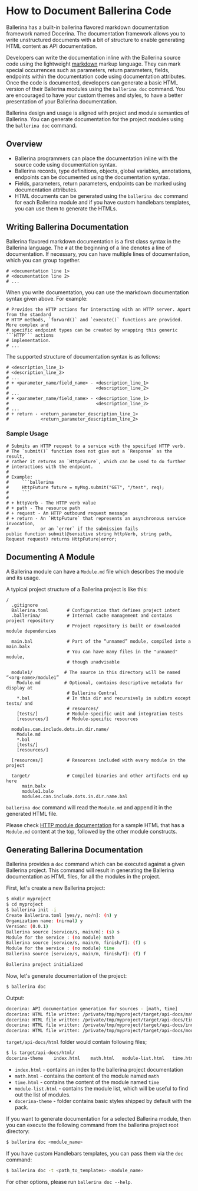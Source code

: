 # How to Document Ballerina Code

Ballerina has a built-in ballerina flavored markdown documentation framework named Docerina. The documentation framework allows you to write unstructured documents with a bit of structure to enable generating HTML content as API documentation.

Developers can write the documentation inline with the Ballerina source code using the lightweight [markdown](https://daringfireball.net/projects/markdown/syntax) markup language. They can mark special occurrences such as parameters, return parameters, fields, endpoints within the documentation code using documentation attributes. Once the code is documented, developers can generate a basic HTML version of their Ballerina modules using the `ballerina doc` command. You are encouraged to have your custom themes and styles, to have a better presentation of your Ballerina documentation. 

Ballerina design and usage is aligned with project and module semantics of Ballerina. You can generate documentation for the project modules using the `ballerina doc` command.


## Overview

* Ballerina programmers can place the documentation inline with the source code using documentation syntax.
* Ballerina records, type definitions, objects, global variables, annotations, endpoints can be documented using the documentation syntax.
* Fields, parameters, return parameters, endpoints can be marked using documentation attributes.
* HTML documents can be generated using the `ballerina doc` command for each Ballerina module and if you have custom handlebars templates, you can use them to generate the HTMLs.

## Writing Ballerina Documentation

Ballerina flavored markdown documentation is a first class syntax in the Ballerina language. The `#` at the beginning of a line denotes a line of documentation. If necessary, you can have multiple lines of documentation, which you can group together.

```
# <documentation line 1>
# <documentation line 2>
# ...
```

When you write documentation, you can use the markdown documentation syntax given above. For example:

```
# Provides the HTTP actions for interacting with an HTTP server. Apart from the standard 
# HTTP methods, `forward()` and `execute()` functions are provided. More complex and 
# specific endpoint types can be created by wrapping this generic ```HTTP``` actions 
# implementation.
# ...
```

The supported structure of documentation syntax is as follows:

```
# <description_line_1>
# <description_line_2>
# ...
# + <parameter_name/field_name> - <description_line_1>
#                                 <description_line_2>
# ...
# + <parameter_name/field_name> - <description_line_1>
#                                 <description_line_2>
# ...
# + return - <return_parameter_description_line_1>
#            <return_parameter_description_line_2>
```

### Sample Usage

```ballerina
# Submits an HTTP request to a service with the specified HTTP verb.
# The `submit()` function does not give out a `Response` as the result,
# rather it returns an `HttpFuture`, which can be used to do further 
# interactions with the endpoint.
#
# Example:
#     ```ballerina
#     HttpFuture future = myMsg.submit("GET", "/test", req);
#     ```
#
# + httpVerb - The HTTP verb value
# + path - The resource path
# + request - An HTTP outbound request message
# + return - An `HttpFuture` that represents an asynchronous service invocation, 
#            or an `error` if the submission fails
public function submit(@sensitive string httpVerb, string path, Request request) returns HttpFuture|error;
```

## Documenting A Module

A Ballerina module can have a `Module.md` file which describes the module and its usage.

A typical project structure of a Ballerina project is like this:

```
/
  .gitignore
  Ballerina.toml       # Configuration that defines project intent
  .ballerina/          # Internal cache management and contains project repository
                       # Project repository is built or downloaded module dependencies

  main.bal             # Part of the “unnamed” module, compiled into a main.balx
                       # You can have many files in the "unnamed" module, 
                       # though unadvisable

  module1/            # The source in this directory will be named “<org-name>/module1” 
    Module.md         # Optional, contains descriptive metadata for display at 
                       # Ballerina Central
    *.bal              # In this dir and recursively in subdirs except tests/ and 
                       # resources/
    [tests/]           # Module-specific unit and integration tests
    [resources/]       # Module-specific resources
    
  modules.can.include.dots.in.dir.name/
    Module.md
    *.bal
    [tests/]         
    [resources/]     

  [resources/]         # Resources included with every module in the project

  target/              # Compiled binaries and other artifacts end up here
      main.balx
      module1.balo
      modules.can.include.dots.in.dir.name.bal
```

`ballerina doc` command will read the `Module.md` and append it in the generated HTML file.

Please check [HTTP module documentation](https://ballerina.io/learn/api-docs/ballerina/http.html) for a sample HTML that has a `Module.md` content at the top, followed by the other module constructs.


## Generating Ballerina Documentation

Ballerina provides a `doc` command which can be executed against a given Ballerina project. This command will result in generating the Ballerina documentation as HTML files, for all the modules in the project.

First, let's create a new Ballerina project:
```bash
$ mkdir myproject
$ cd myproject
$ ballerina init -i
Create Ballerina.toml [yes/y, no/n]: (n) y
Organization name: (nirmal) y
Version: (0.0.1) 
Ballerina source [service/s, main/m]: (s) s
Module for the service : (no module) math
Ballerina source [service/s, main/m, finish/f]: (f) s
Module for the service : (no module) time
Ballerina source [service/s, main/m, finish/f]: (f) f

Ballerina project initialized
```
Now, let's generate documentation of the project:
```bash
$ ballerina doc
```
Output:
```bash
docerina: API documentation generation for sources - [math, time]
docerina: HTML file written: /private/tmp/myproject/target/api-docs/math.html
docerina: HTML file written: /private/tmp/myproject/target/api-docs/time.html
docerina: HTML file written: /private/tmp/myproject/target/api-docs/index.html
docerina: HTML file written: /private/tmp/myproject/target/api-docs/module-list.html
```

`target/api-docs/html` folder would contain following files;
```bash
$ ls target/api-docs/html/
docerina-theme    index.html    math.html   module-list.html   time.html
```

* `index.html`  - contains an index to the ballerina project documentation
* `math.html` - contains the content of the module named `math`
* `time.html` - contains the content of the module named `time`
* `module-list.html` - contains the module list, which will be useful to find out the list of modules.
* `docerina-theme` - folder contains basic styles shipped by default with the pack.

If you want to generate documentation for a selected Ballerina module, then you can execute the following command from the ballerina project root directory:

```bash
$ ballerina doc <module_name>
```

If you have custom Handlebars templates, you can pass them via the `doc` command:

```bash
$ ballerina doc -t <path_to_templates> <module_name>
```
For other options, please run `ballerina doc --help`.
